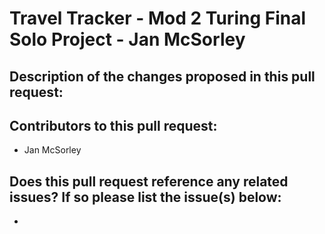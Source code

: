 # Travel Tracker - Mod 2 Turing Final Solo Project - Jan McSorley

## Description of the changes proposed in this pull request:

## Contributors to this pull request:
 - Jan McSorley
 
## Does this pull request reference any related issues? If so please list the issue(s) below:
 - 
